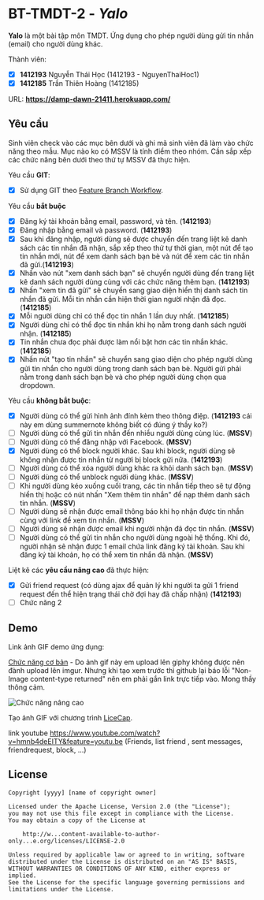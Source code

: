 # BT-TMDT-2 - *Yalo*

**Yalo** là một bài tập môn TMDT. Ứng dụng cho phép người dùng gửi tin nhắn (email) cho người dùng khác.

Thành viên:
* [x] **1412193** Nguyễn Thái Học (1412193 - NguyenThaiHoc1)
* [x] **1412185** Trần Thiên Hoàng (1412185)

URL: **https://damp-dawn-21411.herokuapp.com/**

## Yêu cầu

Sinh viên check vào các mục bên dưới và ghi mã sinh viên đã làm vào chức năng theo mẫu. Mục nào ko có MSSV là tính điểm theo nhóm. Cần sắp xếp các chức năng bên dưới theo thứ tự MSSV đã thực hiện.

Yêu cầu **GIT**:
* [x] Sử dụng GIT theo [Feature Branch Workflow](https://w...content-available-to-author-only...n.com/git/tutorials/comparing-workflows#feature-branch-workflow).

Yêu cầu **bắt buộc**
* [x] Đăng ký tài khoản bằng email, password, và tên.  (**1412193**)
* [x] Đăng nhập bằng email và password. (**1412193**)
* [x] Sau khi đăng nhập, người dùng sẽ được chuyển đến trang liệt kê danh sách các tin nhắn đã nhận, sắp xếp theo thứ tự thời gian, một nút để tạo tin nhắn mới, nút để xem danh sách bạn bè và nút để xem các tin nhắn đã gửi.(**1412193**)
* [x] Nhấn vào nút "xem danh sách bạn" sẽ chuyển người dùng đến trang liệt kê danh sách người dùng cùng với các chức năng thêm bạn. (**1412193**)
* [x] Nhấn "xem tin đã gửi" sẽ chuyển sang giao diện hiển thị danh sách tin nhắn đã gửi. Mỗi tin nhắn cần hiện thời gian người nhận đã đọc. (**1412185**)
* [x] Mỗi người dùng chỉ có thể đọc tin nhắn 1 lần duy nhất. (**1412185**)
* [x] Người dùng chỉ có thể đọc tin nhắn khi họ nằm trong danh sách người nhận. (**1412185**)
* [x] Tin nhắn chưa đọc phải được làm nổi bật hơn các tin nhắn khác.(**1412185**)
* [x] Nhấn nút "tạo tin nhắn" sẽ chuyển sang giao diện cho phép người dùng gửi tin nhắn cho người dùng trong danh sách bạn bè. Người gửi phải nằm trong danh sách bạn bè và cho phép người dùng chọn qua dropdown.

Yêu cầu **không bắt buộc**:
* [x] Người dùng có thể gửi hình ảnh đính kèm theo thông điệp. (**1412193** cái này em dùng summernote không biết có đúng ý thầy ko?)
* [ ] Người dùng có thể gửi tin nhắn đến nhiều người dùng cùng lúc. (**MSSV**)
* [ ] Người dùng có thể đăng nhập với Facebook. (**MSSV**)
* [x] Người dùng có thể block người khác. Sau khi block, người dùng sẽ không nhận được tin nhắn từ người bị block gửi nữa. (**1412193**)
* [ ] Người dùng có thể xóa người dùng khác ra khỏi danh sách bạn. (**MSSV**)
* [ ] Người dùng có thể unblock người dùng khác. (**MSSV**)
* [ ] Khi người dùng kéo xuống cuối trang, các tin nhắn tiếp theo sẽ tự động hiển thị hoặc có nút nhấn "Xem thêm tin nhắn" để nạp thêm danh sách tin nhắn. (**MSSV**)
* [ ] Người dùng sẽ nhận được email thông báo khi họ nhận được tin nhắn cùng với link để xem tin nhắn. (**MSSV**)
* [ ] Người dùng sẽ nhận được email khi người nhận đã đọc tin nhắn. (**MSSV**)
* [ ] Người dùng có thể gửi tin nhắn cho người dùng ngoài hệ thống. Khi đó, người nhận sẽ nhận được 1 email chứa link đăng ký tài khoản. Sau khi đăng ký tài khoản, họ có thể xem tin nhắn đã nhận. (**MSSV**)

Liệt kê các **yêu cầu nâng cao** đã thực hiện:
* [x] Gửi friend request (có dùng ajax để quản lý khi người ta gửi 1 friend request đến thể hiện trạng thái chờ đợi hay đã chấp nhận) (**1412193**)
* [ ] Chức năng 2

## Demo

Link ảnh GIF demo ứng dụng:

[Chức năng cơ bản](https://i.imgur.com/oMoNUBs.gifv) - Do ảnh gif này em upload lên giphy không được nên đành upload lên imgur. Nhưng khi tạo xem trước thì github lại báo lỗi "Non-Image content-type returned" nên em phải gắn link trực tiếp vào. Mong thầy thông cảm.

![Chức năng nâng cao](https://media.giphy.com/media/3ov9k2lWeBN50S76Ny/giphy.gif)

Tạo ảnh GIF với chương trình [LiceCap](http://w...content-available-to-author-only...s.com/licecap/).


link youtube
https://www.youtube.com/watch?v=hmnb4deEITY&feature=youtu.be (Friends, list friend , sent messages, friendrequest, block, ...)

## License

    Copyright [yyyy] [name of copyright owner]

    Licensed under the Apache License, Version 2.0 (the "License");
    you may not use this file except in compliance with the License.
    You may obtain a copy of the License at

        http://w...content-available-to-author-only...e.org/licenses/LICENSE-2.0

    Unless required by applicable law or agreed to in writing, software
    distributed under the License is distributed on an "AS IS" BASIS,
    WITHOUT WARRANTIES OR CONDITIONS OF ANY KIND, either express or implied.
    See the License for the specific language governing permissions and
    limitations under the License.

